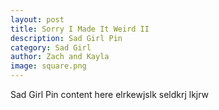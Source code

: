 ```yaml
---
layout: post
title: Sorry I Made It Weird II
description: Sad Girl Pin
category: Sad Girl
author: Zach and Kayla
image: square.png
---
```


Sad Girl Pin content here elrkewjslk seldkrj  lkjrw

<div id='product-component-91344de3474'></div>
<script type="text/javascript" src="{{site.baseurl}}/buybutton.js"></script>
